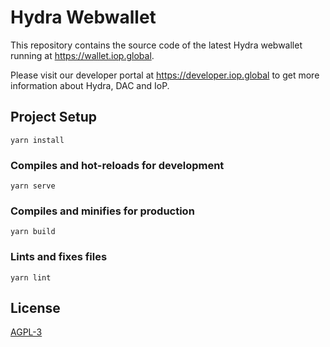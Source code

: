 # Hydra Webwallet

This repository contains the source code of the latest Hydra webwallet running at <https://wallet.iop.global>.

Please visit our developer portal at <https://developer.iop.global> to get more information about Hydra, DAC and IoP.

## Project Setup
```
yarn install
```

### Compiles and hot-reloads for development
```
yarn serve
```

### Compiles and minifies for production
```
yarn build
```

### Lints and fixes files
```
yarn lint
```

## License

[AGPL-3](https://www.gnu.org/licenses/agpl-3.0.en.html)